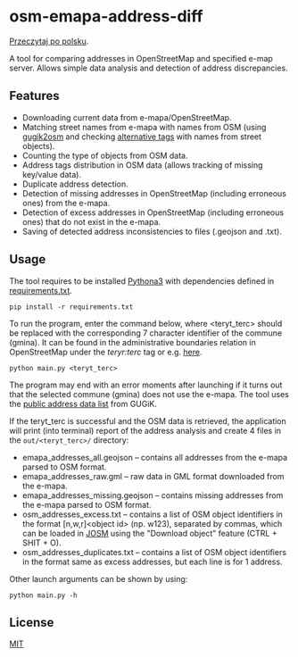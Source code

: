 # osm-emapa-address-diff
[Przeczytaj po polsku](README.md).

A tool for comparing addresses in OpenStreetMap and specified e-map server.
Allows simple data analysis and detection of address discrepancies.

## Features
- Downloading current data from e-mapa/OpenStreetMap.
- Matching street names from e-mapa with names from OSM (using [gugik2osm](https://github.com/openstreetmap-polska/gugik2osm/blob/main/processing/sql/data/street_names_mappings.csv) and checking [alternative tags](utils/alt_street_names.py) with names from street objects).
- Counting the type of objects from OSM data.
- Address tags distribution in OSM data (allows tracking of missing key/value data).
- Duplicate address detection.
- Detection of missing addresses in OpenStreetMap (including erroneous ones) from the e-mapa.
- Detection of excess addresses in OpenStreetMap (including erroneous ones) that do not exist in the e-mapa.
- Saving of detected address inconsistencies to files (.geojson and .txt).

## Usage
The tool requires to be installed [Pythona3](https://www.python.org/) with dependencies defined in [requirements.txt](requirements.txt).

`pip install -r requirements.txt`

To run the program, enter the command below, where \<teryt_terc\> should be replaced with the corresponding
7 character identifier of the commune (gmina).
It can be found in the administrative boundaries relation in OpenStreetMap
under the _teryr:terc_ tag or e.g. [here](https://eteryt.stat.gov.pl/eTeryt/rejestr_teryt/udostepnianie_danych/baza_teryt/uzytkownicy_indywidualni/wyszukiwanie/wyszukiwanie.aspx).

`python main.py <teryt_terc>`

The program may end with an error moments after launching if it turns out that the selected commune (gmina) does not use the e-mapa.
The tool uses the [public address data list](https://integracja.gugik.gov.pl/daneadresowe/) from GUGiK.

If the teryt_terc is successful and the OSM data is retrieved, the application will print (into terminal) report of the address analysis and create 4 files in the `out/<teryt_terc>/` directory:
- emapa_addresses_all.geojson – contains all addresses from the e-mapa parsed to OSM format.
- emapa_addresses_raw.gml – raw data in GML format downloaded from the e-mapa.
- emapa_addresses_missing.geojson – contains missing addresses from the e-mapa parsed to OSM format.
- osm_addresses_excess.txt – contains a list of OSM object identifiers in the format \[n,w,r\]\<object id\> (np. w123), separated by commas, which can be loaded in [JOSM](https://josm.openstreetmap.de/) using the "Download object" feature (CTRL + SHIT + O).
- osm_addresses_duplicates.txt – contains a list of OSM object identifiers in the format same as excess addresses, but each line is for 1 address.

Other launch arguments can be shown by using:

`python main.py -h`

## License
[MIT](LICENSE)
